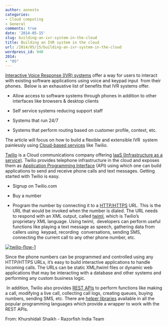 ```yaml
---
author: aonesto
categories:
- Cloud computing
- General
comments: true
date: '2014-05-15'
slug: building-an-ivr-system-in-the-cloud
title: Building an IVR system in the cloud
url: /2014/05/15/building-an-ivr-system-in-the-cloud
wordpress_id: 940
2014:
- "05"
---
```



[Interactive Voice Response (IVR) systems](http://en.wikipedia.org/wiki/Interactive_voice_response) offer a way for users to interact with existing software applications using voice and keypad input  from their phones.  Below is an exhaustive list of benefits that IVR systems offer.



	
  * Allow access to software systems through phones in addition to other interfaces like browsers & desktop clients

	
  * Self service systems reducing support staff

	
  * Systems that run 24/7

	
  * Systems that perform routing based on customer profile, context, etc.


The article will focus on how to build a flexible and extensible IVR  system painlessly using [Cloud-based services](http://www.neevtech.com/cloud/) like Twilio.

[Twilio](http://www.twilio.com/) is a Cloud communications company offering [IaaS (Infrastructure as a service)](http://www.interoute.com/what-iaas). Twilio provides telephone infrastructure in the cloud and exposes them as [Application Programming Interface](http://en.wikipedia.org/wiki/Application_programming_interface) (API) using which one can build applications to send and receive phone calls and text messages. Getting started with Twilio is easy.



	
  * Signup on Twilio.com

	
  * Buy a number

	
  * Program the number by connecting it to a [HTTP/HTTPS](http://en.wikipedia.org/wiki/Hypertext_Transfer_Protocol) URL. This is the URL that would be invoked when the number is dialed. The URL needs to respond with an XML output, called [twiml](https://www.twilio.com/docs/api/twiml), which is Twilio’s proprietary XML language. Using twiml,  developers can perform useful functions like playing a text message as speech, gathering data from callers using  keypad, recording  conversations, sending SMS, connecting the current call to any other phone number, etc.



[![twilio-flow-1](/uploads/2014/05/twilio-flow-1-230x300.png)](/uploads/2014/05/twilio-flow-1.png)

Since the phone numbers can be programmed and controlled using any HTTP/HTTPS URLs, it’s easy to build interactive applications to handle incoming calls. The URLs can be static XML/twiml files or dynamic web applications that may be interacting with a database and other systems and performing any custom business logic.



 In addition, Twilio also provides [REST APIs](https://www.twilio.com/docs/api/rest) to perform functions like making a call, modifying a live call, collecting call logs, creating queues, buying numbers, sending SMS, etc. There are [helper libraries](https://www.twilio.com/docs/libraries) available in all the popular programming languages which provide a wrapper to work with the REST APIs.

From: Khurshidali Shaikh - Razorfish India Team
